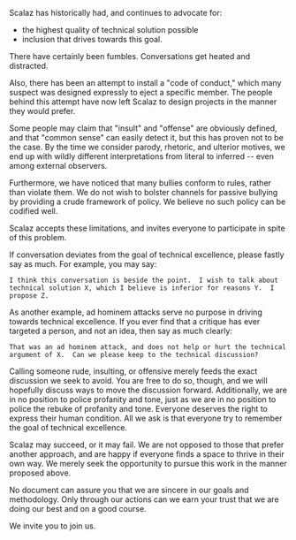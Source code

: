 Scalaz has historically had, and continues to advocate for:

- the highest quality of technical solution possible
- inclusion that drives towards this goal.

There have certainly been fumbles.  Conversations get heated and distracted.

Also, there has been an attempt to install a "code of conduct," which many
suspect was designed expressly to eject a specific member.  The people behind
this attempt have now left Scalaz to design projects in the manner they would
prefer.

Some people may claim that "insult" and "offense" are obviously defined, and
that "common sense" can easily detect it, but this has proven not to be the
case.  By the time we consider parody, rhetoric, and ulterior motives, we end
up with wildly different interpretations from literal to inferred -- even among
external observers.

Furthermore, we have noticed that many bullies conform to rules, rather than
violate them.  We do not wish to bolster channels for passive bullying by
providing a crude framework of policy.  We believe no such policy can be
codified well.

Scalaz accepts these limitations, and invites everyone to participate in spite
of this problem.

If conversation deviates from the goal of technical excellence, please fastly
say as much.  For example, you may say:

    I think this conversation is beside the point.  I wish to talk about
    technical solution X, which I believe is inferior for reasons Y.  I
    propose Z.

As another example, ad hominem attacks serve no purpose in driving towards
technical excellence.  If you ever find that a critique has ever targeted a
person, and not an idea, then say as much clearly:

    That was an ad hominem attack, and does not help or hurt the technical
    argument of X.  Can we please keep to the technical discussion?

Calling someone rude, insulting, or offensive merely feeds the exact discussion
we seek to avoid.  You are free to do so, though, and we will hopefully discuss
ways to move the discussion forward.  Additionally, we are in no position to
police profanity and tone, just as we are in no position to police the rebuke
of profanity and tone.  Everyone deserves the right to express their human
condition.  All we ask is that everyone try to remember the goal of technical
excellence.

Scalaz may succeed, or it may fail.  We are not opposed to those that prefer
another approach, and are happy if everyone finds a space to thrive in their
own way.  We merely seek the opportunity to pursue this work in the manner
proposed above.

No document can assure you that we are sincere in our goals and methodology.
Only through our actions can we earn your trust that we are doing our best and
on a good course.

We invite you to join us.
